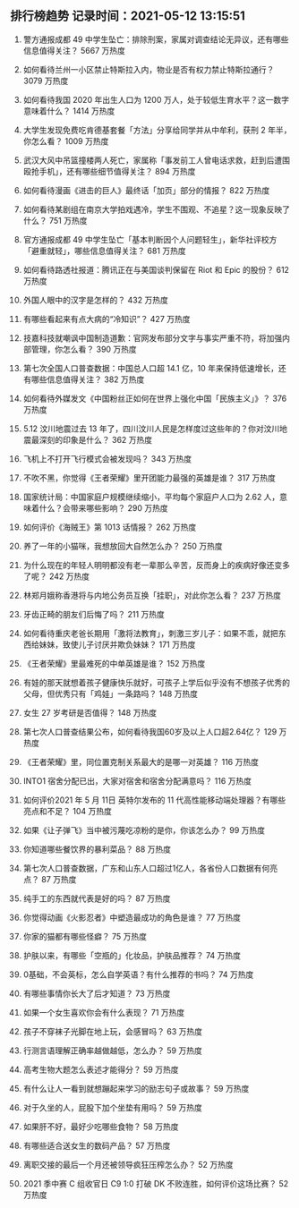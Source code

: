 
## 排行榜趋势 记录时间：2021-05-12 13:15:51
  
  1. 警方通报成都 49 中学生坠亡：排除刑案，家属对调查结论无异议，还有哪些信息值得关注？ 5667 万热度
    
  2. 如何看待兰州一小区禁止特斯拉入内，物业是否有权力禁止特斯拉通行？ 3079 万热度
    
  3. 如何看待我国 2020 年出生人口为 1200 万人，处于较低生育水平？这一数字意味着什么？ 1414 万热度
    
  4. 大学生发现免费吃肯德基套餐「方法」分享给同学并从中牟利，获刑 2 年半，你怎么看？ 1009 万热度
    
  5. 武汉大风中吊篮撞楼两人死亡，家属称「事发前工人曾电话求救，赶到后遭围殴抢手机」，还有哪些细节值得关注？ 894 万热度
    
  6. 如何看待漫画《进击的巨人》最终话「加页」部分的情报？ 822 万热度
    
  7. 如何看待某剧组在南京大学拍戏遇冷，学生不围观、不追星？这一现象反映了什么？ 751 万热度
    
  8. 官方通报成都 49 中学生坠亡「基本判断因个人问题轻生」，新华社评校方「避重就轻」，哪些信息值得关注？ 681 万热度
    
  9. 如何看待路透社报道：腾讯正在与美国谈判保留在 Riot 和 Epic 的股份？ 612 万热度
    
  10. 外国人眼中的汉字是怎样的？ 432 万热度
    
  11. 有哪些看起来有点大病的“冷知识”？ 427 万热度
    
  12. 技嘉科技就嘲讽中国制造道歉：官网发布部分文字与事实严重不符，将加强内部管理，你怎么看？ 390 万热度
    
  13. 第七次全国人口普查数据：中国总人口超 14.1 亿，10 年来保持低速增长，还有哪些信息值得关注？ 382 万热度
    
  14. 如何看待外媒发文《中国粉丝正如何在世界上强化中国「民族主义」》？ 376 万热度
    
  15. 5.12 汶川地震过去 13 年了，四川汶川人民是怎样度过这些年的？你对汶川地震最深刻的印象是什么？ 362 万热度
    
  16. 飞机上不打开飞行模式会被发现吗？ 343 万热度
    
  17. 不吹不黑，你觉得《王者荣耀》里开团能力最强的英雄是谁？ 317 万热度
    
  18. 国家统计局：中国家庭户规模继续缩小，平均每个家庭户人口为 2.62 人，意味着什么？会带来哪些影响？ 290 万热度
    
  19. 如何评价《海贼王》第 1013 话情报？ 262 万热度
    
  20. 养了一年的小猫咪，我想放回大自然怎么办？ 250 万热度
    
  21. 为什么现在的年轻人明明都没有老一辈那么辛苦，反而身上的疾病好像还变多了呢？ 242 万热度
    
  22. 林郑月娥称香港将与内地公务员互换「挂职」，对此你怎么看？ 237 万热度
    
  23. 牙齿正畸的朋友们后悔了吗？ 211 万热度
    
  24. 如何看待重庆老爸长期用「激将法教育」，刺激三岁儿子：如果不乖，就把东西给妹妹，致使儿子讨厌并欺负妹妹？ 171 万热度
    
  25. 《王者荣耀》里最难死的中单英雄是谁？ 152 万热度
    
  26. 有娃的那天就想着孩子健康快乐就好，可孩子上学后似乎没有不想孩子优秀的父母，但优秀只有「鸡娃」一条路吗？ 148 万热度
    
  27. 女生 27 岁考研是否值得？ 148 万热度
    
  28. 第七次人口普查结果公布，如何看待我国60岁及以上人口超2.64亿？ 129 万热度
    
  29. 《王者荣耀》里，同位置克制关系最大的是哪一对英雄？ 116 万热度
    
  30. INTO1 宿舍分配已出，大家对宿舍和宿舍分配满意吗？ 116 万热度
    
  31. 如何评价2021 年 5 月 11日 英特尔发布的 11 代高性能移动端处理器？有哪些亮点和不足？ 104 万热度
    
  32. 如果《让子弹飞》当中被污蔑吃凉粉的是你，你该怎么办？ 99 万热度
    
  33. 你知道哪些餐饮界的暴利菜品？ 88 万热度
    
  34. 第七次人口普查数据，广东和山东人口超过1亿人，各省份人口数据有何亮点？ 87 万热度
    
  35. 纯手工的东西就代表是好的吗？ 87 万热度
    
  36. 你觉得动画《火影忍者》中塑造最成功的角色是谁？ 77 万热度
    
  37. 你家的猫都有哪些怪癖？ 75 万热度
    
  38. 护肤以来，有哪些「空瓶的」化妆品，护肤品推荐？ 74 万热度
    
  39. 0基础，不会英标，怎么自学英语？有什么推荐的书吗？ 74 万热度
    
  40. 有哪些事情你长大了后才知道？ 73 万热度
    
  41. 如果一个女生喜欢你会有什么表现？ 71 万热度
    
  42. 孩子不穿袜子光脚在地上玩，会感冒吗？ 63 万热度
    
  43. 行测言语理解正确率越做越低，怎么办？ 59 万热度
    
  44. 高考生物大题怎么表述才能得分？ 59 万热度
    
  45. 有什么让人一看到就想蹦起来学习的励志句子或故事？ 59 万热度
    
  46. 对于久坐的人，屁股下加个坐垫有用吗？ 59 万热度
    
  47. 如果肝不好，最好少吃哪些食物？ 58 万热度
    
  48. 有哪些适合送女生的数码产品？ 57 万热度
    
  49. 离职交接的最后一个月还被领导疯狂压榨怎么办？ 52 万热度
    
  50. 2021 季中赛 C 组收官日 C9 1:0 打破 DK 不败连胜，如何评价这场比赛？ 52 万热度
    